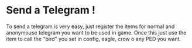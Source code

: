# Send a Telegram !

To send a telegram is very easy, just register the items for normal and anonymouse telegram you want to be used in game. Once this just use the item to call the "bird" you set in config, eagle, crow o any PED you want.&#x20;
